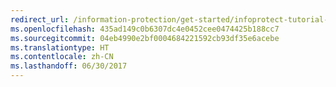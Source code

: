 ```yaml
---
redirect_url: /information-protection/get-started/infoprotect-tutorial-step1
ms.openlocfilehash: 435ad149c0b6307dc4e0452cee0474425b188cc7
ms.sourcegitcommit: 04eb4990e2bf0004684221592cb93df35e6acebe
ms.translationtype: HT
ms.contentlocale: zh-CN
ms.lasthandoff: 06/30/2017
---
```

